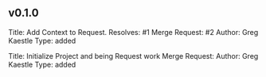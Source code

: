 ## v0.1.0

Title: Add Context to Request.
Resolves: #1
Merge Request: #2
Author: Greg Kaestle
Type: added

Title: Initialize Project and being Request work
Merge Request: 
Author: Greg Kaestle
Type: added
